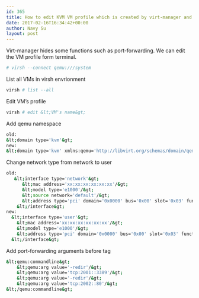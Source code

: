 ```yaml
---
id: 365
title: How to edit KVM VM profile which is created by virt-manager and add port-forwarding function?
date: 2017-02-16T16:34:42+00:00
author: Navy Su
layout: post
---
```

Virt-manager hides some functions such as port-forwarding. We can edit the VM profile form terminal.

```bash
# virsh --connect qemu:///system
```

List all VMs in virsh envrionment
  

```bash
virsh # list --all
```

Edit VM&#8217;s profile
  

```bash
virsh # edit &lt;VM's name&gt;
```

Add qemu namespace 

```bash
old:
&lt;domain type='kvm'&gt;
new:
&lt;domain type='kvm' xmlns:qemu='http://libvirt.org/schemas/domain/qemu/1.0'&gt;

```

Change network type from network to user

```bash
old:
   &lt;interface type='network'&gt;
      &lt;mac address='xx:xx:xx:xx:xx:xx'/&gt;
      &lt;model type='e1000'/&gt;
      &lt;source network='default'/&gt;
      &lt;address type='pci' domain='0x0000' bus='0x00' slot='0x03' function='0x0'/&gt;
    &lt;/interface&gt;
new:
  &lt;interface type='user'&gt;
    &lt;mac address='xx:xx:xx:xx:xx:xx'/&gt;
    &lt;model type='e1000'/&gt;
    &lt;address type='pci' domain='0x0000' bus='0x00' slot='0x03' function='0x0'/&gt;
  &lt;/interface&gt;

```

Add port-forwarding arguments before tag </domain>
  

```bash
&lt;qemu:commandline&gt;
    &lt;qemu:arg value='-redir'/&gt;
    &lt;qemu:arg value='tcp:2001::3389'/&gt;
    &lt;qemu:arg value='-redir'/&gt;
    &lt;qemu:arg value='tcp:2002::80'/&gt;
&lt;/qemu:commandline&gt;
```

&nbsp;

&nbsp;